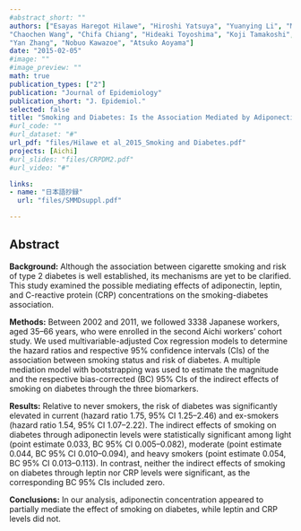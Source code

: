 ```yaml
---
#abstract_short: ""
authors: ["Esayas Haregot Hilawe", "Hiroshi Yatsuya", "Yuanying Li", "Mayu Uemura",
"Chaochen Wang", "Chifa Chiang", "Hideaki Toyoshima", "Koji Tamakoshi",
"Yan Zhang", "Nobuo Kawazoe", "Atsuko Aoyama"]
date: "2015-02-05"
#image: ""
#image_preview: ""
math: true
publication_types: ["2"]
publication: "Journal of Epidemiology"
publication_short: "J. Epidemiol."
selected: false
title: "Smoking and Diabetes: Is the Association Mediated by Adiponectin, Leptin, or C-reactive Protein?"
#url_code: ""
#url_dataset: "#"
url_pdf: "files/Hilawe et al_2015_Smoking and Diabetes.pdf"
projects: [Aichi]
#url_slides: "files/CRPDM2.pdf"
#url_video: "#"

links:
- name: "日本語抄録"
  url: "files/SMMDsuppl.pdf"

---
```


## Abstract

**Background:** Although the association between cigarette smoking and risk of type 2 diabetes is well established, its mechanisms are yet to be clarified. This study examined the possible mediating effects of adiponectin, leptin, and C-reactive protein (CRP) concentrations on the smoking-diabetes association.

**Methods:** Between 2002 and 2011, we followed 3338 Japanese workers, aged 35–66 years, who were enrolled in the second Aichi workers’ cohort study. We used multivariable-adjusted Cox regression models to determine the hazard ratios and respective 95% confidence intervals (CIs) of the association between smoking status and risk of diabetes. A multiple mediation model with bootstrapping was used to estimate the magnitude and the respective bias-corrected (BC) 95% CIs of the indirect effects of smoking on diabetes through the three biomarkers.

**Results:** Relative to never smokers, the risk of diabetes was significantly elevated in current (hazard ratio 1.75, 95% CI 1.25–2.46) and ex-smokers (hazard ratio 1.54, 95% CI 1.07–2.22). The indirect effects of smoking on diabetes through adiponectin levels were statistically significant among light (point estimate 0.033, BC 95% CI 0.005–0.082), moderate (point estimate 0.044, BC 95% CI 0.010–0.094), and heavy smokers (point estimate 0.054, BC 95% CI 0.013–0.113). In contrast, neither the indirect effects of smoking on diabetes through leptin nor CRP levels were significant, as the corresponding BC 95% CIs included zero.

**Conclusions:** In our analysis, adiponectin concentration appeared to partially mediate the effect of smoking on diabetes, while leptin and CRP levels did not.
